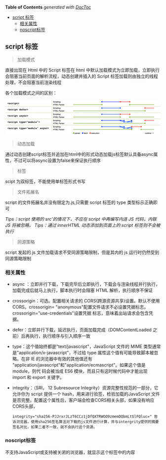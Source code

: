 <!-- START doctoc generated TOC please keep comment here to allow auto update -->
<!-- DON'T EDIT THIS SECTION, INSTEAD RE-RUN doctoc TO UPDATE -->
**Table of Contents**  *generated with [DocToc](https://github.com/thlorenz/doctoc)*

- [script 标签](#script-%E6%A0%87%E7%AD%BE)
  - [相关属性](#%E7%9B%B8%E5%85%B3%E5%B1%9E%E6%80%A7)
  - [noscript标签](#noscript%E6%A0%87%E7%AD%BE)

<!-- END doctoc generated TOC please keep comment here to allow auto update -->

## script 标签

> 加载模式

直接出现在 Html 中的 Script 标签在 html 中默认加载模式为立即加载，立即执行会阻塞当前页面的解析流程，动态创建并插入的 Script 标签加载则由独立的线程处理，不会阻塞当前渲染线程

各个加载模式之间的区别：

<img src="../asset/Script-Load.png" />

> 动态加载

通过动态创建script标签并追加在html中的形式动态加载js标签默认具备async属性，不过可以将async设置为false来保证执行顺序

> 标签

scipt 为双标签，不能使用单标签形式书写

> 文件拓展名

script 的文件拓展名并没有限定为.js,只需要 script 标签的 type 类型标示正确即可

_Tips：script 使用的 src'的情况下，不应在 script 中再编写内连 JS 代码，内联 JS 将被忽略。_
*Tips：通过 innerHTML 动态添加到页面上的 script 标签则不会被执行*

> 同源策略

script 发起的 js 文件加载请求不受同源策略限制，但是其内的 js 运行时仍然受到同源策略限制

### 相关属性

- async ：立即并行下载，下载完毕后立即执行，下载会与渲染线程并行执行，加载完成后就马上执行，脚本执行时会阻塞 HTML 解析，执行顺序不保证
- crossorigin：可选。配置相关请求的 CORS(跨源资源共享)设置。默认不使用 CORS。crossorigin= "anonymous"配置文件请求不必设置凭据标志。crossorigin="use-credentials"设置凭据 标志，意味着出站请求会包含凭据。
- defer：立即并行下载，延迟执行，页面加载完成（DOMContentLoaded 之前）后再执行，执行顺序与引入顺序一致
- type：这个值始终都是"text/javascript"，JavaScript 文件的 MIME 类型通常是"application/x-javascript"，不过给 type 属性这个值有可能导致脚本被忽略。在非 IE 的浏览器中有效的其他值还有 "application/javascript"和"application/ecmascript"。如果这个值是 module，则代 码会被当成 ES6 模块，而且只有这时候代码中才能出现 import 和 export 关键字。
- integrity：（SRI， 12 Subresource Integrity）资源完整性规范的一部分，它允许你为 script 提供一个 hash，用来进行验签，检验加载的JavaScript 文件是否完整。配置这个属性后，客户端会检查CORS相关头部，如果没有响应CORS头部，

      integrity="sha256-PJJrxrJLzT6CCz1jDfQXTRWOO9zmemDQbmLtSlFQluc=" 告诉浏览器，使用sha256签名算法对下载的js文件进行计算，并与intergrity提供的摘要签名对比，如果二者不一致，就不会执行这个资源。

### noscript标签

不支持JavaScript或支持被关闭的浏览器，就显示这个标签中的内容